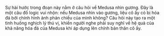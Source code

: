 Sự hài hước trong đoạn này nằm ở câu hỏi về Medusa nhìn gương. Đây là một câu đố logic vui nhộn: nếu Medusa nhìn vào gương, liệu cô ấy có bị hóa đá bởi chính hình ảnh phản chiếu của mình không? Câu hỏi này tạo ra một tình huống nghịch lý thú vị, khiến người nghe phải suy nghĩ về hệ quả của khả năng hóa đá của Medusa khi áp dụng lên chính bản thân cô ấy.

